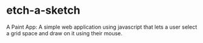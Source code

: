# etch-a-sketch
A Paint App:
A simple web application using javascript that lets a user select a grid space and draw on it using their mouse.
